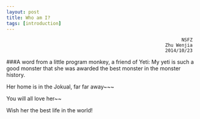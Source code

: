 ```yaml
---
layout: post
title: Who am I?
tags: [introduction]
---
```


                                                                    NSFZ
                                                              Zhu Wenjia
                                                              2014/10/23



###A word from a little program monkey, a friend of Yeti:
My yeti is such a good monster that she was awarded the best monster in the monster history.

Her home is in the Jokual, far far away~~~

You will all love her~~

Wish her the best life in the world!

